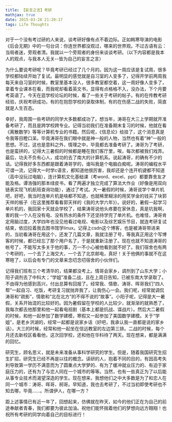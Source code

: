 ```yaml
---
title: 【妄言之言】考研
mathjax: true
date: 2015-03-28 21:20:17
tags: Life Thoughts
---
```




对于一个没有考过研的人来说，谈考研好像有点不着边际。正如韩寒导演的电影《后会无期》中的一句台词：你连世界都没观过，哪来的世界观。不过古语有云：当局者迷，旁观者清。我就以一个旁观者的身份来谈谈考研。（以下内容都是我本人的观点，与我本人无关--皆为自己的妄言之言）



<!--more-->

为什么要说考研呢？毕竟考研已经过了几个月的。因为这一周应该是复试周，很多学校都陆续开始了复试。最明显的感觉就是自习室的人变多了，记得开学前两周我每天来自习室的时候，教室里基本没人，很多教室都空着，这一周好像人变多了，拿着专业课本在看，而我呢却看着英文书，显得有点格格不入，没办法，下个月要考英语了。今天在逛学校论坛的时候，看了一些关于考研的帖子。有的在传教考研经验，庆祝考研成功，有的在抱怨学校的录取体制，有的在伤感二战的失败，简直就是人生百态。

幸好，我周围一些考研的同学大多数都成功了。想当年，涛哥在大三上学期就开准备考研了，而且是跨学校跨专业。记得当初我们在准备期末复习的时候，他就在看《离散数学》等等计算机专业的书籍。然后呢，《信息论》给挂了，这个消息真是令我等目瞪口呆。毕竟涛哥在我们眼中就是神一般的人物，当然也有着“神”一般的思想。不过，这也是意料之外，情理之中，毕竟都去准备考研了。涛哥为了考研，也是蛮拼的，记得大三暑假的时候都是睡在我们客厅里，唉，每次都被我们戏弄。最后，功夫不负有心人，成功的去了南大的计算机系。说起涛哥，的确有不少的话。记得我好多东西都是跟着涛哥学的，谁叫我是个电脑白痴呢。涛哥的编程水平可谓一流，记得大一时学c语言，都知道他很厉害，我却还是个连开机键都不知道（高中没玩过电脑），连计算机文化基础课（考word、excel、ppt）都要靠舍友才能及格。谭浩强的那本绿皮书，看了两遍才独立完成了算法大作业（好像是用双向链表实现飞机航班查询功能），通过了考试。大一暑假的时候，涛哥说学个单片机吧，好吧，我当时连单片机是啥都不知道，也就稀里糊涂的用奖学金的钱买了块郭天祥的板子（在这里推荐看看郭天祥的《我的大学六年》）。说好的，暑假一起学习单片机的，我回家十天就会学校了，结果涛哥说他头疼要在家休息，真是坑我啊，害的我一个人在没有电、没有热水的条件下还坚持学完了单片机。也难怪，涛哥肯定用脑过度，大学四年也没见他看过电视、电影以及综艺娱乐节目，就连考研复试结束，依旧拉着我去图书馆学linux。记得上csdn这个博客，也是被涛哥带进来的，当初看涛哥在用这个，还发了几篇文章，我就注册了号，等我真正用这个写博客的时候，都已经忘了那个用户名了，于是就重新注册了。现在也就不知道涛哥的帐号了，不能写太多关于他的事，万一不小心被他看到就不好了。我们宿舍也有两个考研的，一个去了上海交大，一个去了北京邮电，真好！关于他俩的事就不在这寒暄了，以后会有专门的文章来念叨念叨宿舍的小伙伴们。

记得我们班有三个考清华的，结果都没考上。情哥会家乡，调剂到了山东大学；小阳子调剂去了中科大；“学姐”准备二战，且在上周日告知，已被东南大学录取了。不由得为他感到高兴，付出总算有回报了。经常我、情歌、涛哥、晖哥我们“四人帮”一起自习、吃饭，考研复习就抛弃我了，让我伤心一会。我们呢，经常就调侃涛哥和“疏影”，情歌和“北在北方”的不得不说的“故事”。小阳子呢，记得是大一暑假，关系开始混的比较好的。因为暑假留在学校的人比较少，就渐渐的就熟悉了，我每次都去他那里和他一起看电视剧（基本上都是抗战、谍战片）。然后大二暑假的时候，和他一起参加了数学建模，寒假又一起参加了美国数学建模。关于“学姐”，是老乡洪湖的，经常一起都是说家乡话（好吧，我承认我一直都是说的家乡话）。大三的时候，经常和他一起坐在信远教室的左边第三排。二战的时候，每个月还去新校区看看他，这次回学校，还和他在华科待了两天。现在想来，都是满满的回忆。

研究生，顾名思义，就是未来准备从事科学研究的学生。但是，随着我国研究生招生扩招，研究生已经不再是以往的概念。读研的人，抱着不同的目的，有因高考失利导致第一学历不满意而为了圆重点大学梦的、有为了缓冲就业压力的、有迫于家庭压力的，还有为了与恋人同在一个城市的等等。当然，也有一些真正为了以后能从事专业技术而渴望深造的学生。现在想来，我想他们之中大多数是为了和恋人在同一个城市：涛哥、晖哥、舸哥。早知道，我也去考研了，不过当初即使考研也不知去哪，毕竟……。所谓伊人，在哪一方？

距上述事情已有近一年了，回想起来，仿佛就在昨天，如今的他们正在为自己的前途奉献者青春，我们都要为彼此加油。祝他们能怀揣着他们的梦想向远方翱翔！也祝所有考研的同学向着自己的目标进行！





